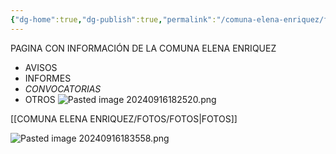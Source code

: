 ```yaml
---
{"dg-home":true,"dg-publish":true,"permalink":"/comuna-elena-enriquez/fotos/inicio/","tags":["gardenEntry"],"dgPassFrontmatter":true}
---
```


PAGINA CON INFORMACIÓN DE LA COMUNA ELENA ENRIQUEZ

- AVISOS
- INFORMES
- *CONVOCATORIAS* 
- OTROS
![Pasted image 20240916182520.png](/img/user/COMUNA%20ELENA%20ENRIQUEZ/FOTOS/Pasted%20image%2020240916182520.png)


[[COMUNA ELENA ENRIQUEZ/FOTOS/FOTOS\|FOTOS]]


![Pasted image 20240916183558.png](/img/user/COMUNA%20ELENA%20ENRIQUEZ/FOTOS/Pasted%20image%2020240916183558.png)

